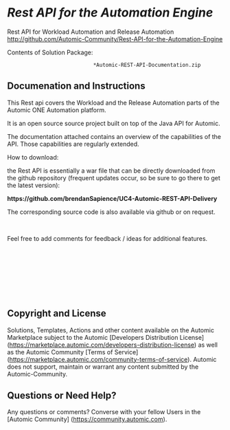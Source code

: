 *Rest API for the Automation Engine*
=============


Rest API for Workload Automation and Release Automation
http://github.com/Automic-Community/Rest-API-for-the-Automation-Engine

<!-- List of attached files -->
Contents of Solution Package:

						
								*Automic-REST-API-Documentation.zip
								
						


Documenation and Instructions
---

<p>This Rest api covers the Workload and the Release Automation parts of the Automic ONE Automation platform.</p>
<p>It is an open source source project built on top of the Java API for Automic.</p>
<p>The documentation attached contains an overview of the capabilities of the API. Those capabilities are regularly extended.</p>
<p>How to download:</p>
<p>the Rest API is essentially a war file that can be directly downloaded from the github repository (frequent updates occur, so be sure to go there to get the latest version):</p>
<p><strong>https://github.com/brendanSapience/UC4-Automic-REST-API-Delivery</strong></p>
<p>The corresponding source code is also available via github or on request.</p>
<p>&nbsp;</p>
<p>Feel free to add comments for feedback / ideas for additional features.</p>
<p>&nbsp;</p>
<p>&nbsp;</p>
<p>&nbsp;</p>
<p>&nbsp;</p>

Copyright and License
---

Solutions, Templates, Actions and other content available on the Automic Marketplace subject to the Automic [Developers Distribution License] (https://marketplace.automic.com/developers-distribution-license) as well as the Automic Community [Terms of Service] (https://marketplace.automic.com/community-terms-of-service).
Automic does not support, maintain or warrant any content submitted by the Automic-Community.



Questions or Need Help? 
---
Any questions or comments? Converse with your fellow Users in the [Automic Community] (https://community.automic.com).